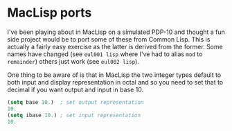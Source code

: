 # MacLisp ports

I've been playing about in MacLisp on a simulated PDP-10 and thought a fun side project would be to port some of these from Common Lisp.  This is actually a fairly easy exercise as the latter is derived from the former.  Some names have changed (see `eul001 lisp` where I've had to alias `mod` to `remainder`) others just work (see `eul002 lisp`).

One thing to be aware of is that in MacLisp the two integer types default to both input and display representation in octal and so you need to set that to decimal if you want output and input in base 10.

```lisp
(setq base 10.)  ; set output representation
10. 
(setq ibase 10.) ; set input representation
10. 

```

